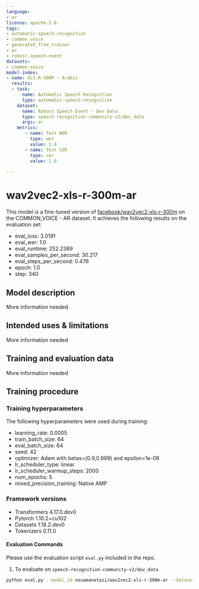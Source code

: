 ```yaml
---
language:
- ar
license: apache-2.0
tags:
- automatic-speech-recognition
- common_voice
- generated_from_trainer
- ar
- robust-speech-event
datasets:
- common_voice
model-index:
- name: XLS-R-300M - Arabic
  results:
  - task: 
      name: Automatic Speech Recognition
      type: automatic-speech-recognition
    dataset:
      name: Robust Speech Event - Dev Data
      type: speech-recognition-community-v2/dev_data
      args: ar
    metrics:
       - name: Test WER
         type: wer
         value: 1.0
       - name: Test CER
         type: cer
         value: 1.0

---
```


<!-- This model card has been generated automatically according to the information the Trainer had access to. You
should probably proofread and complete it, then remove this comment. -->

# wav2vec2-xls-r-300m-ar

This model is a fine-tuned version of [facebook/wav2vec2-xls-r-300m](https://huggingface.co/facebook/wav2vec2-xls-r-300m) on the COMMON_VOICE - AR dataset.
It achieves the following results on the evaluation set:
- eval_loss: 3.0191
- eval_wer: 1.0
- eval_runtime: 252.2389
- eval_samples_per_second: 30.217
- eval_steps_per_second: 0.476
- epoch: 1.0
- step: 340

## Model description

More information needed

## Intended uses & limitations

More information needed

## Training and evaluation data

More information needed

## Training procedure

### Training hyperparameters

The following hyperparameters were used during training:
- learning_rate: 0.0005
- train_batch_size: 64
- eval_batch_size: 64
- seed: 42
- optimizer: Adam with betas=(0.9,0.999) and epsilon=1e-08
- lr_scheduler_type: linear
- lr_scheduler_warmup_steps: 2000
- num_epochs: 5
- mixed_precision_training: Native AMP

### Framework versions

- Transformers 4.17.0.dev0
- Pytorch 1.10.2+cu102
- Datasets 1.18.2.dev0
- Tokenizers 0.11.0

#### Evaluation Commands

Please use the evaluation script `eval.py` included in the repo.

1. To evaluate on `speech-recognition-community-v2/dev_data`

```bash
python eval.py --model_id nouamanetazi/wav2vec2-xls-r-300m-ar --dataset speech-recognition-community-v2/dev_data --config ar --split validation --chunk_length_s 5.0 --stride_length_s 1.0
```